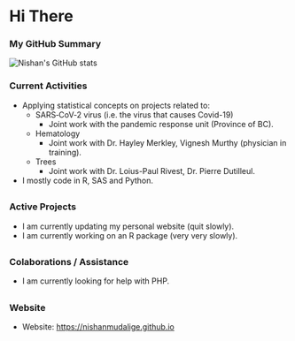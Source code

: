 # Hi There

### My GitHub Summary

![Nishan's GitHub stats](https://github-readme-stats.vercel.app/api?username=nishanmudalige)

### Current Activities
- Applying statistical concepts on projects related to: 
   - SARS‑CoV‑2 virus (i.e. the virus that causes Covid-19)
      - Joint work with the pandemic response unit (Province of BC).
   - Hematology
      - Joint work with Dr. Hayley Merkley, Vignesh Murthy (physician in training).
   - Trees
      - Joint work with Dr. Loius-Paul Rivest, Dr. Pierre Dutilleul.
- I mostly code in R, SAS and Python.

##
### Active Projects
- I am currently updating my personal website (quit slowly).
- I am currently working on an R package (very very slowly).
<!--
- More details on my personal website (please see below).
-->

##
### Colaborations / Assistance
- I am currently looking for help with PHP.

##
<!-- ### Contact Details -->
### Website
<!-- - Email: nishan [dot] mudalige [at] gmail [dot] com -->
- Website: https://nishanmudalige.github.io



<!--
##
### Challenge Problem (with Reward)
- I will buy a beer for anyone who can help me solve the following challenge problem. All conditions must be met.
   1. Read a password protected Excel file (.xlsx) in either R or Python 3.
   2. Any libraries or packages loaded can only depend on Java 1.8 or older.
   3. No other manipulation of the file is allowed (for example, you're not allowed to unzip the excel file, manipulate the XML embedded into it etc.).
- Bonus beer if this problem can be solved without using a library dependant on Java.
-->
<!--
### Hi there 👋

### I am
- 🔭 Currently applying statistical concepts on projects related to: 
   - 🦠 SARS‑CoV‑2 virus (i.e. the virus that causes Covid-19)
   - 🩸 Hematology
- 🌱 Currently learning epidemiology.


### Contact Details
- 📫 Email: nishan [dot] mudalige [at] gmail [dot] com
- 🌐 Website: https://nishanmudalige.github.io

### Colaborations
- 🤔 I’m currently looking for help with PHP.

- 🧠 Practicing with [GitHub Copilot Ai](https://marketplace.visualstudio.com/items?itemName=GitHub.copilot "GitHub Copilot")
-->

<!--
**nishanmudalige/nishanmudalige** is a ✨ _special_ ✨ repository because its `README.md` (this file) appears on your GitHub profile.

Here are some ideas to get you started:

- 🔭 I’m currently working on ...
- 🌱 I’m currently learning ...
- 👯 I’m looking to collaborate on ...
- 🤔 I’m looking for help with ...
- 💬 Ask me about ...
- 📫 How to reach me: ...
- 😄 Pronouns: ...
- ⚡ Fun fact: ...
-->
